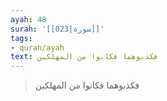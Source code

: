```yaml
---
ayah: 48
surah: '[[023|سورة]]'
tags:
- quran/ayah
text: فكذبوهما فكانوا من المهلكين
---
```

> فكذبوهما فكانوا من المهلكين
